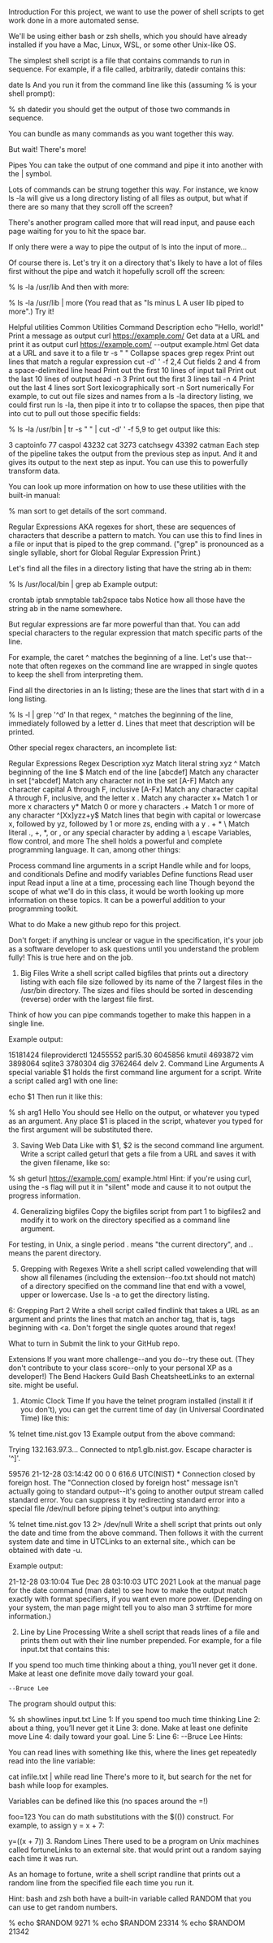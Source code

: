 Introduction
For this project, we want to use the power of shell scripts to get work done in a more automated sense.

We'll be using either bash or zsh shells, which you should have already installed if you have a Mac, Linux, WSL, or some other Unix-like OS.

The simplest shell script is a file that contains commands to run in sequence. For example, if a file called, arbitrarily, datedir contains this:

date
ls
And you run it from the command line like this (assuming % is your shell prompt):

% sh datedir
you should get the output of those two commands in sequence.

You can bundle as many commands as you want together this way.

But wait! There's more!

Pipes
You can take the output of one command and pipe it into another with the | symbol.

Lots of commands can be strung together this way. For instance, we know ls -la will give us a long directory listing of all files as output, but what if there are so many that they scroll off the screen?

There's another program called more that will read input, and pause each page waiting for you to hit the space bar.

If only there were a way to pipe the output of ls into the input of more...

Of course there is. Let's try it on a directory that's likely to have a lot of files first without the pipe and watch it hopefully scroll off the screen:

% ls -la /usr/lib
And then with more:

% ls -la /usr/lib | more
(You read that as "ls minus L A user lib piped to more".) Try it!

Helpful utilities
Common Utilities
Command	Description
echo "Hello, world!"	Print a message as output
curl https://example.com/	Get data at a URL and print it as output
curl https://example.com/ --output example.html	Get data at a URL and save it to a file
tr -s " "	Collapse spaces
grep regex	Print out lines that match a regular expression
cut -d' ' -f 2,4	Cut fields 2 and 4 from a space-delimited line
head	Print out the first 10 lines of input
tail	Print out the last 10 lines of output
head -n 3	Print out the first 3 lines
tail -n 4	Print out the last 4 lines
sort	Sort lexicographically
sort -n	Sort numerically
For example, to cut out file sizes and names from a ls -la directory listing, we could first run ls -la, then pipe it into tr to collapse the spaces, then pipe that into cut to pull out those specific fields:

% ls -la /usr/bin | tr -s " " | cut -d' ' -f 5,9
to get output like this:

3 captoinfo
77 caspol
43232 cat
3273 catchsegv
43392 catman
Each step of the pipeline takes the output from the previous step as input. And it and gives its output to the next step as input. You can use this to powerfully transform data.

You can look up more information on how to use these utilities with the built-in manual:

% man sort
to get details of the sort command.

Regular Expressions
AKA regexes for short, these are sequences of characters that describe a pattern to match. You can use this to find lines in a file or input that is piped to the grep command. ("grep" is pronounced as a single syllable, short for Global Regular Expression Print.)

Let's find all the files in a directory listing that have the string ab in them:

% ls /usr/local/bin | grep ab
Example output:

crontab
iptab
snmptable
tab2space
tabs
Notice how all those have the string ab in the name somewhere.

But regular expressions are far more powerful than that. You can add special characters to the regular expression that match specific parts of the line.

For example, the caret ^ matches the beginning of a line. Let's use that--note that often regexes on the command line are wrapped in single quotes to keep the shell from interpreting them.

Find all the directories in an ls listing; these are the lines that start with d in a long listing.

% ls -l | grep '^d'
In that regex, ^ matches the beginning of the line, immediately followed by a letter d. Lines that meet that description will be printed.

Other special regex characters, an incomplete list:

Regular Expressions
Regex	Description
xyz	Match literal string xyz
^	Match beginning of the line
$	Match end of the line
[abcdef]	Match any character in set
[^abcdef]	Match any character not in the set
[A-F]	Match any character capital A through F, inclusive
[A-Fx]	Match any character capital A through F, inclusive, and the letter x
.	Match any character
x+	Match 1 or more x characters
y*	Match 0 or more y characters
.+	Match 1 or more of any character
^[Xx]yzz+y$	Match lines that begin with capital or lowercase x, followed by yz, followed by 1 or more zs, ending with a y
\. \+ \* \\	Match literal ., +, *, or \, or any special character by adding a \ escape
Variables, flow control, and more
The shell holds a powerful and complete programming language. It can, among other things:

Process command line arguments in a script
Handle while and for loops, and conditionals
Define and modify variables
Define functions
Read user input
Read input a line at a time, processing each line
Though beyond the scope of what we'll do in this class, it would be worth looking up more information on these topics. It can be a powerful addition to your programming toolkit.

What to do
Make a new github repo for this project.

Don't forget: if anything is unclear or vague in the specification, it's your job as a software developer to ask questions until you understand the problem fully! This is true here and on the job.

1. Big Files
Write a shell script called bigfiles that prints out a directory listing with each file size followed by its name of the 7 largest files in the /usr/bin directory. The sizes and files should be sorted in descending (reverse) order with the largest file first.

Think of how you can pipe commands together to make this happen in a single line.

Example output:

15181424 fileproviderctl
12455552 parl5.30
6045856 kmutil
4693872 vim
3898064 sqlite3
3780304 dig
3762464 delv
2. Command Line Arguments
A special variable $1 holds the first command line argument for a script. Write a script called arg1 with one line:

echo $1
Then run it like this:

% sh arg1 Hello
You should see Hello on the output, or whatever you typed as an argument. Any place $1 is placed in the script, whatever you typed for the first argument will be substituted there.

3. Saving Web Data
Like with $1, $2 is the second command line argument. Write a script called geturl that gets a file from a URL and saves it with the given filename, like so:

% sh geturl https://example.com/ example.html
Hint: if you're using curl, using the -s flag will put it in "silent" mode and cause it to not output the progress information.

4. Generalizing bigfiles
Copy the bigfiles script from part 1 to bigfiles2 and modify it to work on the directory specified as a command line argument.

For testing, in Unix, a single period . means "the current directory", and .. means the parent directory.

5. Grepping with Regexes
Write a shell script called vowelending that will show all filenames (including the extension--foo.txt should not match) of a directory specified on the command line that end with a vowel, upper or lowercase. Use ls -a to get the directory listing.

6: Grepping Part 2
Write a shell script called findlink that takes a URL as an argument and prints the lines that match an anchor tag, that is, tags beginning with <a. Don't forget the single quotes around that regex!

What to turn in
Submit the link to your GitHub repo.

Extensions
If you want more challenge--and you do--try these out. (They don't contribute to your class score--only to your personal XP as a developer!) The Bend Hackers Guild Bash CheatsheetLinks to an external site. might be useful.

1. Atomic Clock Time
If you have the telnet program installed (install it if you don't), you can get the current time of day (in Universal Coordinated Time) like this:

% telnet time.nist.gov 13
Example output from the above command:

Trying 132.163.97.3...
Connected to ntp1.glb.nist.gov.
Escape character is '^]'.

59576 21-12-28 03:14:42 00 0 0 616.6 UTC(NIST) *
Connection closed by foreign host.
The "Connection closed by foreign host" message isn't actually going to standard output--it's going to another output stream called standard error. You can suppress it by redirecting standard error into a special file /dev/null before piping telnet's output into anything:

% telnet time.nist.gov 13 2> /dev/null
Write a shell script that prints out only the date and time from the above command. Then follows it with the current system date and time in UTCLinks to an external site., which can be obtained with date -u.

Example output:

21-12-28 03:10:04
Tue Dec 28 03:10:03 UTC 2021
Look at the manual page for the date command (man date) to see how to make the output match exactly with format specifiers, if you want even more power. (Depending on your system, the man page might tell you to also man 3 strftime for more information.)

2. Line by Line Processing
Write a shell script that reads lines of a file and prints them out with their line number prepended. For example, for a file input.txt that contains this:

If you spend too much time thinking
about a thing, you’ll never get it
done. Make at least one definite move
daily toward your goal.

    --Bruce Lee
The program should output this:

%  sh showlines input.txt
Line 1: If you spend too much time thinking
Line 2: about a thing, you’ll never get it
Line 3: done. Make at least one definite move
Line 4: daily toward your goal.
Line 5:
Line 6: --Bruce Lee 
Hints:

You can read lines with something like this, where the lines get repeatedly read into the line variable:

cat infile.txt | while read line
There's more to it, but search for the net for bash while loop for examples.

Variables can be defined like this (no spaces around the =!)

foo=123
You can do math substitutions with the $(()) construct. For example, to assign y = x + 7:

y=$(($x + 7))
3. Random Lines
There used to be a program on Unix machines called fortuneLinks to an external site. that would print out a random saying each time it was run.

As an homage to fortune, write a shell script randline that prints out a random line from the specified file each time you run it.

Hint: bash and zsh both have a built-in variable called RANDOM that you can use to get random numbers.

%  echo $RANDOM 
9271
%  echo $RANDOM
23314
%  echo $RANDOM
21342
